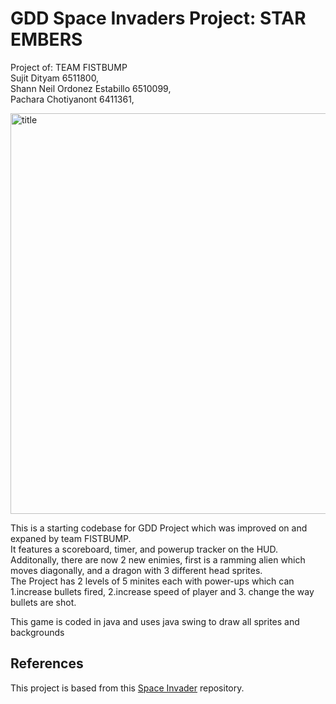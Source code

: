 # GDD Space Invaders Project: STAR EMBERS
Project of:
TEAM FISTBUMP  
Sujit Dityam                  6511800,  
Shann Neil Ordonez Estabillo  6510099,   
Pachara Chotiyanont           6411361,   

<img width="720" height="641" alt="title" src="https://github.com/user-attachments/assets/f048949a-a482-4176-ad4b-270ab6f5376b" />

This is a starting codebase for GDD Project which was improved on and expaned by team FISTBUMP.  
It features a scoreboard, timer, and powerup tracker on the HUD.   
Additonally, there are now 2 new enimies, first is a ramming alien which moves diagonally, and a dragon with 3 different head sprites.  
The Project has 2 levels of 5 minites each with power-ups which can 1.increase bullets fired, 2.increase speed of player and 3. change the way bullets are shot.  

This game is coded in java and uses java swing to draw all sprites and backgrounds
## References
This project is based from this 
[Space Invader](https://github.com/janbodnar/Java-Space-Invaders) repository.

